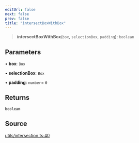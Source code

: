 ```yaml
---
editUrl: false
next: false
prev: false
title: "intersectBoxWithBox"
---
```


> **intersectBoxWithBox**(`box`, `selectionBox`, `padding`): `boolean`

## Parameters

• **box**: `Box`

• **selectionBox**: `Box`

• **padding**: `number`= `0`

## Returns

`boolean`

## Source

[utils/intersection.ts:40](https://github.com/nodenogg-in/alpha-p2p/blob/290bb7e02213a2b959571227ba7e64b04c8ddc90/packages/infinitykit/src/utils/intersection.ts#L40)
